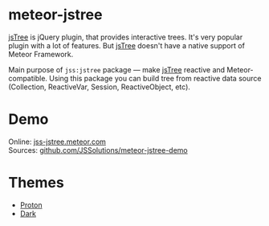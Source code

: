 # meteor-jstree

[jsTree](http://www.jstree.com/) is jQuery plugin, that provides interactive trees. It's very popular plugin with a lot of features. But [jsTree](http://www.jstree.com/) doesn't have a native support of Meteor Framework.

Main purpose of `jss:jstree` package — make [jsTree](http://www.jstree.com/) reactive and Meteor-compatible. Using this package you can build tree from reactive data source (Collection, ReactiveVar, Session, ReactiveObject, etc).

# Demo

Online: [jss-jstree.meteor.com](http://jss-jstree.meteor.com/)  
Sources: [github.com/JSSolutions/meteor-jstree-demo](https://github.com/JSSolutions/meteor-jstree-demo)

# Themes

- [Proton](https://github.com/JSSolutions/meteor-jstree-proton-theme)
- [Dark](https://github.com/JSSolutions/meteor-jstree-dark-theme)
